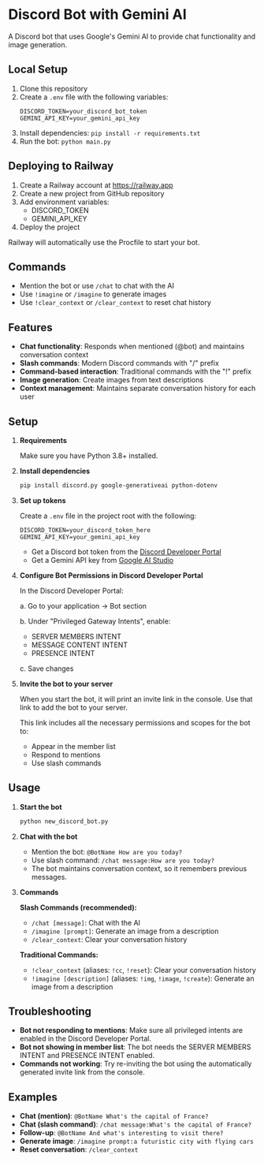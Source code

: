 # Discord Bot with Gemini AI

A Discord bot that uses Google's Gemini AI to provide chat functionality and image generation.

## Local Setup

1. Clone this repository
2. Create a `.env` file with the following variables:
   ```
   DISCORD_TOKEN=your_discord_bot_token
   GEMINI_API_KEY=your_gemini_api_key
   ```
3. Install dependencies: `pip install -r requirements.txt`
4. Run the bot: `python main.py`

## Deploying to Railway

1. Create a Railway account at https://railway.app
2. Create a new project from GitHub repository
3. Add environment variables:
   - DISCORD_TOKEN
   - GEMINI_API_KEY
4. Deploy the project

Railway will automatically use the Procfile to start your bot.

## Commands

- Mention the bot or use `/chat` to chat with the AI
- Use `!imagine` or `/imagine` to generate images
- Use `!clear_context` or `/clear_context` to reset chat history

## Features

- **Chat functionality**: Responds when mentioned (@bot) and maintains conversation context
- **Slash commands**: Modern Discord commands with "/" prefix
- **Command-based interaction**: Traditional commands with the "!" prefix
- **Image generation**: Create images from text descriptions
- **Context management**: Maintains separate conversation history for each user

## Setup

1. **Requirements**

   Make sure you have Python 3.8+ installed.

2. **Install dependencies**

   ```bash
   pip install discord.py google-generativeai python-dotenv
   ```

3. **Set up tokens**

   Create a `.env` file in the project root with the following:

   ```
   DISCORD_TOKEN=your_discord_token_here
   GEMINI_API_KEY=your_gemini_api_key
   ```

   - Get a Discord bot token from the [Discord Developer Portal](https://discord.com/developers/applications)
   - Get a Gemini API key from [Google AI Studio](https://aistudio.google.com/)

4. **Configure Bot Permissions in Discord Developer Portal**

   In the Discord Developer Portal:
   
   a. Go to your application → Bot section
   
   b. Under "Privileged Gateway Intents", enable:
      - SERVER MEMBERS INTENT
      - MESSAGE CONTENT INTENT
      - PRESENCE INTENT
   
   c. Save changes

5. **Invite the bot to your server**

   When you start the bot, it will print an invite link in the console. Use that link to add the bot to your server.
   
   This link includes all the necessary permissions and scopes for the bot to:
   - Appear in the member list
   - Respond to mentions
   - Use slash commands

## Usage

1. **Start the bot**

   ```bash
   python new_discord_bot.py
   ```

2. **Chat with the bot**

   - Mention the bot: `@BotName How are you today?`
   - Use slash command: `/chat message:How are you today?`
   - The bot maintains conversation context, so it remembers previous messages.

3. **Commands**

   **Slash Commands (recommended):**
   - `/chat [message]`: Chat with the AI
   - `/imagine [prompt]`: Generate an image from a description
   - `/clear_context`: Clear your conversation history

   **Traditional Commands:**
   - `!clear_context` (aliases: `!cc`, `!reset`): Clear your conversation history
   - `!imagine [description]` (aliases: `!img`, `!image`, `!create`): Generate an image from a description

## Troubleshooting

- **Bot not responding to mentions**: Make sure all privileged intents are enabled in the Discord Developer Portal.
- **Bot not showing in member list**: The bot needs the SERVER MEMBERS INTENT and PRESENCE INTENT enabled.
- **Commands not working**: Try re-inviting the bot using the automatically generated invite link from the console.

## Examples

- **Chat (mention)**: `@BotName What's the capital of France?`
- **Chat (slash command)**: `/chat message:What's the capital of France?`
- **Follow-up**: `@BotName And what's interesting to visit there?`
- **Generate image**: `/imagine prompt:a futuristic city with flying cars`
- **Reset conversation**: `/clear_context` 
